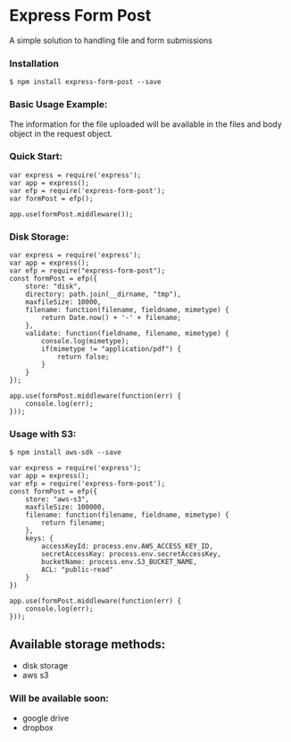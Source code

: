# Express Form Post

A simple solution to handling file and form submissions <br/>

### Installation
```Installation
$ npm install express-form-post --save
```

### Basic Usage Example:
The information for the file uploaded will be available in the files and body object in the request object.

### Quick Start:

```
var express = require('express');
var app = express();
var efp = require('express-form-post');
var formPost = efp();

app.use(formPost.middleware());
```

### Disk Storage: 
``` Disk storage
var express = require('express');
var app = express();
var efp = require("express-form-post");
const formPost = efp({
	store: "disk",
	directory: path.join(__dirname, "tmp"),
	maxfileSize: 10000,
	filename: function(filename, fieldname, mimetype) {
		return Date.now() + '-' + filename;
	},
	validate: function(fieldname, filename, mimetype) {
		console.log(mimetype);
		if(mimetype != "application/pdf") {
			return false;
		}
	}
});

app.use(formPost.middleware(function(err) {
	console.log(err);
}));
```

### Usage with S3: 

```
$ npm install aws-sdk --save
```

```
var express = require('express');
var app = express();
var efp = require('express-form-post');
const formPost = efp({
	store: "aws-s3",
	maxfileSize: 100000,
	filename: function(filename, fieldname, mimetype) {
		return filename;
	},
	keys: {
		accessKeyId: process.env.AWS_ACCESS_KEY_ID,
		secretAccessKey: process.env.secretAccessKey,
		bucketName: process.env.S3_BUCKET_NAME,
		ACL: "public-read"
	}
})

app.use(formPost.middleware(function(err) {
	console.log(err);
}));
```


## Available storage methods:
 * disk storage
 * aws s3

### Will be available soon:
 * google drive
 * dropbox